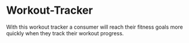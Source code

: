 # Workout-Tracker
With this workout tracker a consumer will reach their fitness goals more quickly when they track their workout progress.
